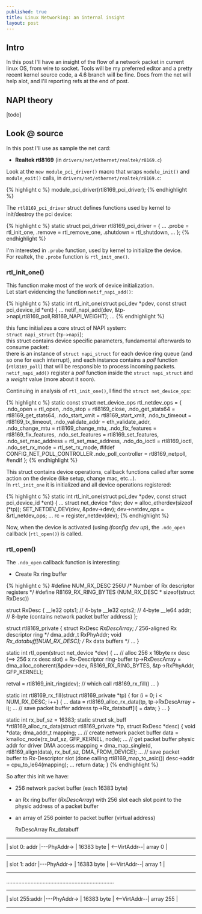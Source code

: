 ```yaml
---
published: true
title: Linux Networking: an internal insight
layout: post
---
```

## Intro

In this post I'll have an insight of the flow of a network packet in current linux OS, from wire to socket.
Tools will be my preferred editor and a pretty recent kernel source code, a 4.6 branch will be fine.
Docs from the net will help alot, and I'll reporting refs at the end of post.

## NAPI theory

[todo]

## Look @ source

In this post I'll use as sample the net card:

* **Realtek rtl8169** (in `drivers/net/ethernet/realtek/r8169.c`)

Look at the `new module_pci_driver()` macro that wraps `module_init()` and `module_exit()` calls, in `drivers/net/ethernet/realtek/r8169.c`:

{% highlight c %}
module_pci_driver(rtl8169_pci_driver);
{% endhighlight %}

The `rtl8169_pci_driver` struct defines functions used by kernel to init/destroy the pci device:

{% highlight c %}
static struct pci_driver rtl8169_pci_driver = {
...
	.probe		= rtl_init_one,
	.remove		= rtl_remove_one,
	.shutdown	= rtl_shutdown,
...
};
{% endhighlight %}

I'm interested in `.probe` function, used by kernel to initialize the device.<br>
For realtek, the `.probe` function is `rtl_init_one()`.<br>

### rtl_init_one()
This function make most of the work of device initialization.<br>
Let start evidencing the function `netif_napi_add()`:

{% highlight c %}
static int rtl_init_one(struct pci_dev *pdev, const struct pci_device_id *ent)
{
...
netif_napi_add(dev, &tp->napi,rtl8169_poll,R8169_NAPI_WEIGHT);
...
{% endhighlight %}

this func initializes a core struct of NAPI system:<br>
 `struct napi_struct` (`tp->napi`);<br>
this struct contains device specific parameters, fundamental afterwards to consume packet:<br>
there is an instance of `struct napi_struct` for each device ring queue (and so one for each interrupt),
and each instance contains a *poll* function (`rtl8169_poll`) that will be responsible to process
incoming packets.<br>
`netif_napi_add()` register a *poll* function inside the `struct napi_struct` and a *weight* value (more about it soon).

Continuing in analysis of `rtl_init_one()`, I find the `struct net_device_ops`:

{% highlight c %}
static const struct net_device_ops rtl_netdev_ops = {
	.ndo_open		= rtl_open,
	.ndo_stop		= rtl8169_close,
	.ndo_get_stats64	= rtl8169_get_stats64,
	.ndo_start_xmit		= rtl8169_start_xmit,
	.ndo_tx_timeout		= rtl8169_tx_timeout,
	.ndo_validate_addr	= eth_validate_addr,
	.ndo_change_mtu		= rtl8169_change_mtu,
	.ndo_fix_features	= rtl8169_fix_features,
	.ndo_set_features	= rtl8169_set_features,
	.ndo_set_mac_address	= rtl_set_mac_address,
	.ndo_do_ioctl		= rtl8169_ioctl,
	.ndo_set_rx_mode	= rtl_set_rx_mode,
#ifdef CONFIG_NET_POLL_CONTROLLER
	.ndo_poll_controller	= rtl8169_netpoll,
#endif
};
{% endhighlight %}

This struct contains device operations, callback functions called after some action on the device (like setup, change mac, etc...).<br>
In `rtl_init_one` it is initialized and all device operations registered:

{% highlight c %}
static int rtl_init_one(struct pci_dev *pdev, const struct pci_device_id *ent)
{
...
struct net_device *dev;
dev = alloc_etherdev(sizeof (*tp));
SET_NETDEV_DEV(dev, &pdev->dev);
dev->netdev_ops = &rtl_netdev_ops;
...
rc = register_netdev(dev);
{% endhighlight %}

Now, when the device is activated (using *ifconfig dev up*), the `.ndo_open` callback (`rtl_open()`) is called.

### rtl_open()

The `.ndo_open` callback function is interesting:

* Create Rx ring buffer

{% highlight c %}
#define NUM_RX_DESC	256U  /* Number of Rx descriptor registers */
#define R8169_RX_RING_BYTES	(NUM_RX_DESC * sizeof(struct RxDesc))

struct RxDesc {
  __le32 opts1;   // 4-byte
  __le32 opts2;   // 4-byte
  __le64 addr;    // 8-byte (contains network packet buffer address)
};

struct rtl8169_private {
  struct RxDesc *RxDescArray;  /* 256-aligned Rx descriptor ring */
  dma_addr_t RxPhyAddr;
  void *Rx_databuff[NUM_RX_DESC];  /* Rx data buffers */
...
}

static int rtl_open(struct net_device *dev)
{
...
  // alloc 256 x 16byte rx desc (==> 256 x rx desc slot) = Rx-Descriptor ring-buffer
  tp->RxDescArray = dma_alloc_coherent(&pdev->dev, 
                                         R8169_RX_RING_BYTES, &tp->RxPhyAddr, GFP_KERNEL);

  retval = rtl8169_init_ring(dev);   // which call rtl8169_rx_fill()
...
}

static int rtl8169_rx_fill(struct rtl8169_private *tp)
{
  for (i = 0; i < NUM_RX_DESC; i++) {
...
    data = rtl8169_alloc_rx_data(tp, tp->RxDescArray + i);
...
    // save packet buffer address
    tp->Rx_databuff[i] = data;
  }
...
}

static int rx_buf_sz = 16383;
static struct sk_buff *rtl8169_alloc_rx_data(struct rtl8169_private *tp, struct RxDesc *desc)
{
  void *data;
  dma_addr_t mapping;
...
  // create network packet buffer
  data = kmalloc_node(rx_buf_sz, GFP_KERNEL, node);
...
  // get packet buffer physic addr for driver DMA access
  mapping = dma_map_single(d, rtl8169_align(data), rx_buf_sz, DMA_FROM_DEVICE);
...
  // save packet buffer to Rx-Descriptor slot (done calling rtl8169_map_to_asic())
  desc->addr = cpu_to_le64(mapping);
...
  return data;
}
{% endhighlight %}

So after this init we have:
- 256 network packet buffer (each 16383 byte)
- an Rx ring buffer (*RxDescArray*) with 256 slot
		each slot point to the physic address of a packet buffer
- an array of 256 pointer to packet buffer (virtual address)

  RxDescArray                                              Rx_databuff
-----------------             --------------              -------------
| slot 0:  addr |---PhyAddr-> | 16383 byte | <--VirtAddr--| array 0   |
-----------------             --------------              -------------
| slot 1:  addr |---PhyAddr-> | 16383 byte | <--VirtAddr--| array 1   |
-----------------             --------------              -------------
.......................................................................
-----------------             --------------              -------------
| slot 255:addr |---PhyAddr-> | 16383 byte | <--VirtAddr--| array 255 |
-----------------             --------------              -------------